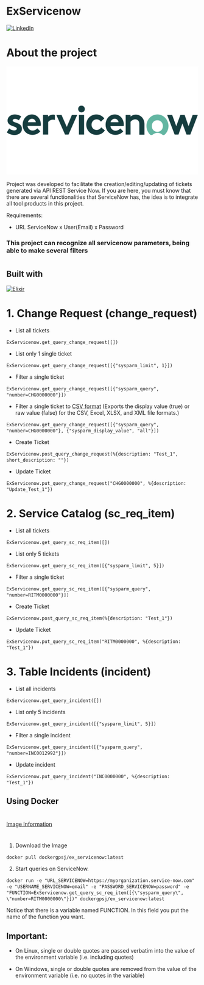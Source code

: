 # ExServicenow
[![LinkedIn][linkedin-shield]][linkedin-url]

# About the project

![ServiceNow][logo-servicenow]

Project was developed to facilitate the creation/editing/updating of tickets generated via API REST Service Now.
If you are here, you must know that there are several functionalities that ServiceNow has, the idea is to integrate all tool products in this project.

Requirements:

* URL ServiceNow x User(Email) x Password

### This project can recognize all servicenow parameters, being able to make several filters

#
## Built with
 [![Elixir][Elixir-lang.org]][Elixir-url]

#
# 1. Change Request (change_request)

* List all tickets
```
ExServicenow.get_query_change_request([])
```
* List only 1 single ticket
```
ExServicenow.get_query_change_request([{"sysparm_limit", 1}])
```
* Filter a single ticket
```
ExServicenow.get_query_change_request([{"sysparm_query", "number=CHG0000000"}])
```
* Filter a single ticket to [CSV format](https://docs.servicenow.com/en-US/bundle/sandiego-platform-administration/page/administer/exporting-data/concept/query-parameters-display-value.html) (Exports the display value (true) or raw value (false) for the CSV, Excel, XLSX, and XML file formats.)
```
ExServicenow.get_query_change_request([{"sysparm_query", "number=CHG0000000"}, {"sysparm_display_value", "all"}])
```
* Create Ticket
```
ExServicenow.post_query_change_request(%{description: "Test_1", short_description: ""})
```
* Update Ticket
```
ExServicenow.put_query_change_request("CHG0000000", %{description: "Update_Test_1"})
```
# 2. Service Catalog (sc_req_item)

* List all tickets
```
ExServicenow.get_query_sc_req_item([])
```
* List only 5 tickets
```
ExServicenow.get_query_sc_req_item([{"sysparm_limit", 5}])
```
* Filter a single ticket
```
ExServicenow.get_query_sc_req_item([{"sysparm_query", "number=RITM0000000"}])
```
* Create Ticket
```
ExServicenow.post_query_sc_req_item(%{description: "Test_1"})
```
* Update Ticket
```
ExServicenow.put_query_sc_req_item("RITM0000000", %{description: "Test_1"})
```

# 3. Table Incidents (incident)
* List all incidents
```
ExServicenow.get_query_incident([])
```
* List only 5 incidents
```
ExServicenow.get_query_incident([{"sysparm_limit", 5}])
```
* Filter a single incident
```
ExServicenow.get_query_incident([{"sysparm_query", "number=INC0012992"}])
```
* Update incident
```
ExServicenow.put_query_incident("INC0000000", %{description: "Test_1"})
```
## Using Docker

#
[Image Information](https://hub.docker.com/r/dockergpsj/ex_servicenow)

#

1. Download the Image
```
docker pull dockergpsj/ex_servicenow:latest
```
2. Start queries on ServiceNow.

```
docker run -e "URL_SERVICENOW=https://myorganization.service-now.com" -e "USERNAME_SERVICENOW=email" -e "PASSWORD_SERVICENOW=password" -e "FUNCTION=ExServicenow.get_query_sc_req_item([{\"sysparm_query\", \"number=RITM0000000\"}])" dockergpsj/ex_servicenow:latest
```
Notice that there is a variable named FUNCTION.
In this field you put the name of the function you want.

## Important:
- On Linux, single or double quotes are passed verbatim into the value of the environment variable (i.e. including quotes)

- On Windows, single or double quotes are removed from the value of the environment variable (i.e. no quotes in the variable)

[Elixir-url]: https://elixir-lang.org/
[Elixir-lang.org]: https://elixir-lang.org/images/logo/logo.png
[logo-servicenow]: images/logo-servicenow.png
[linkedin-shield]: https://img.shields.io/badge/-LinkedIn-black.svg?style=for-the-badge&logo=linkedin&colorB=555
[linkedin-url]: https://www.linkedin.com/in/gilbertosj
